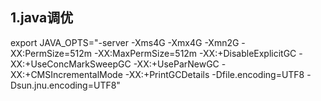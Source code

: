 ## 1.java调优

export JAVA_OPTS="-server -Xms4G -Xmx4G  -Xmn2G  -XX:PermSize=512m -XX:MaxPermSize=512m -XX:+DisableExplicitGC -XX:+UseConcMarkSweepGC -XX:+UseParNewGC -XX:+CMSIncrementalMode  -XX:+PrintGCDetails -Dfile.encoding=UTF8 -Dsun.jnu.encoding=UTF8"

